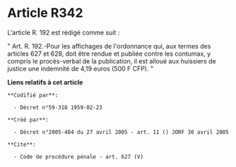 # Article R342

L'article R. 192 est rédigé comme suit : 

" Art. R. 192.-Pour les affichages de l'ordonnance qui, aux termes des articles 627 et 628, doit être rendue et publiée
contre les contumax, y compris le procès-verbal de la publication, il est alloué aux huissiers de justice une indemnité de
4,19 euros (500 F CFP). "

**Liens relatifs à cet article**

	**Codifié par**:

	  - Décret n°59-318 1959-02-23

	**Créé par**:

	  - Décret n°2005-404 du 27 avril 2005 - art. 11 () JORF 30 avril 2005

	**Cite**:

	  - Code de procédure pénale - art. 627 (V)
